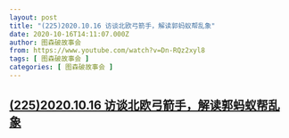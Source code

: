```yaml
---
layout: post
title: "(225)2020.10.16 访谈北欧弓箭手，解读郭蚂蚁帮乱象"
date: 2020-10-16T14:11:07.000Z
author: 图森破故事会
from: https://www.youtube.com/watch?v=Dn-RQz2xyl8
tags: [ 图森破故事会 ]
categories: [ 图森破故事会 ]
---
```

<!--1602857467000-->
[(225)2020.10.16 访谈北欧弓箭手，解读郭蚂蚁帮乱象](https://www.youtube.com/watch?v=Dn-RQz2xyl8)
------

<div>

</div>

